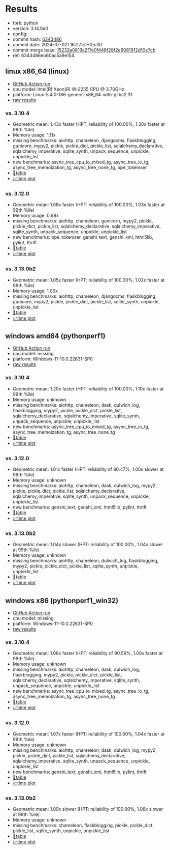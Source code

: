 # Results

- fork: python
- version: 3.14.0a0
- config: 
- commit hash: [6343486](https://github.com/python/cpython/commit/6343486)
- commit date: 2024-07-02T16:27:51+05:30
- commit merge base: [15232a0819a2f7e0f448f28f2e6081912d10e7cb](https://github.com/python/cpython/commit/15232a0819a2f7e0f448f28f2e6081912d10e7cb)
- ref: 6343486eb60ac5a9e154

## linux x86_64 (linux)

- [GitHub Action run](https://github.com/faster-cpython/benchmarking/actions/runs/9765724010)
- cpu model: Intel(R) Xeon(R) W-2255 CPU @ 3.70GHz
- platform: Linux-5.4.0-186-generic-x86_64-with-glibc2.31
- [raw results](bm-20240702-linux-x86_64-python-6343486eb60ac5a9e154-3.14.0a0-6343486.json)

### vs. 3.10.4

- Geometric mean: 1.43x faster (HPT: reliability of 100.00%, 1.30x faster at 99th %ile)
- Memory usage: 1.11x
- missing benchmarks: aiohttp, chameleon, djangocms, flaskblogging, gunicorn, mypy2, pickle, pickle_dict, pickle_list, sqlalchemy_declarative, sqlalchemy_imperative, sqlite_synth, unpack_sequence, unpickle, unpickle_list
- new benchmarks: async_tree_cpu_io_mixed_tg, async_tree_io_tg, async_tree_memoization_tg, async_tree_none_tg, bpe_tokeniser
- [📄table](bm-20240702-linux-x86_64-python-6343486eb60ac5a9e154-3.14.0a0-6343486-vs-3.10.4.md)
- [📈time plot](bm-20240702-linux-x86_64-python-6343486eb60ac5a9e154-3.14.0a0-6343486-vs-3.10.4.svg)

### vs. 3.12.0

- Geometric mean: 1.08x faster (HPT: reliability of 100.00%, 1.03x faster at 99th %ile)
- Memory usage: 0.98x
- missing benchmarks: aiohttp, chameleon, gunicorn, mypy2, pickle, pickle_dict, pickle_list, sqlalchemy_declarative, sqlalchemy_imperative, sqlite_synth, unpack_sequence, unpickle, unpickle_list
- new benchmarks: bpe_tokeniser, genshi_text, genshi_xml, html5lib, pylint, thrift
- [📄table](bm-20240702-linux-x86_64-python-6343486eb60ac5a9e154-3.14.0a0-6343486-vs-3.12.0.md)
- [📈time plot](bm-20240702-linux-x86_64-python-6343486eb60ac5a9e154-3.14.0a0-6343486-vs-3.12.0.svg)

### vs. 3.13.0b2

- Geometric mean: 1.05x faster (HPT: reliability of 100.00%, 1.02x faster at 99th %ile)
- Memory usage: 1.00x
- missing benchmarks: aiohttp, chameleon, djangocms, flaskblogging, gunicorn, mypy2, pickle, pickle_dict, pickle_list, sqlite_synth, unpickle, unpickle_list
- [📄table](bm-20240702-linux-x86_64-python-6343486eb60ac5a9e154-3.14.0a0-6343486-vs-3.13.0b2.md)
- [📈time plot](bm-20240702-linux-x86_64-python-6343486eb60ac5a9e154-3.14.0a0-6343486-vs-3.13.0b2.svg)

## windows amd64 (pythonperf1)

- [GitHub Action run](https://github.com/faster-cpython/benchmarking/actions/runs/9764247137)
- cpu model: missing
- platform: Windows-11-10.0.22631-SP0
- [raw results](bm-20240702-pythonperf1-amd64-python-6343486eb60ac5a9e154-3.14.0a0-6343486.json)

### vs. 3.10.4

- Geometric mean: 1.20x faster (HPT: reliability of 100.00%, 1.10x faster at 99th %ile)
- Memory usage: unknown
- missing benchmarks: aiohttp, chameleon, dask, dulwich_log, flaskblogging, mypy2, pickle, pickle_dict, pickle_list, sqlalchemy_declarative, sqlalchemy_imperative, sqlite_synth, unpack_sequence, unpickle, unpickle_list
- new benchmarks: async_tree_cpu_io_mixed_tg, async_tree_io_tg, async_tree_memoization_tg, async_tree_none_tg
- [📄table](bm-20240702-pythonperf1-amd64-python-6343486eb60ac5a9e154-3.14.0a0-6343486-vs-3.10.4.md)
- [📈time plot](bm-20240702-pythonperf1-amd64-python-6343486eb60ac5a9e154-3.14.0a0-6343486-vs-3.10.4.svg)

### vs. 3.12.0

- Geometric mean: 1.01x faster (HPT: reliability of 80.47%, 1.00x slower at 99th %ile)
- Memory usage: unknown
- missing benchmarks: aiohttp, chameleon, dask, dulwich_log, mypy2, pickle, pickle_dict, pickle_list, sqlalchemy_declarative, sqlalchemy_imperative, sqlite_synth, unpack_sequence, unpickle, unpickle_list
- new benchmarks: genshi_text, genshi_xml, html5lib, pylint, thrift
- [📄table](bm-20240702-pythonperf1-amd64-python-6343486eb60ac5a9e154-3.14.0a0-6343486-vs-3.12.0.md)
- [📈time plot](bm-20240702-pythonperf1-amd64-python-6343486eb60ac5a9e154-3.14.0a0-6343486-vs-3.12.0.svg)

### vs. 3.13.0b2

- Geometric mean: 1.04x slower (HPT: reliability of 100.00%, 1.04x slower at 99th %ile)
- Memory usage: unknown
- missing benchmarks: aiohttp, chameleon, dulwich_log, flaskblogging, mypy2, pickle, pickle_dict, pickle_list, sqlite_synth, unpickle, unpickle_list
- [📄table](bm-20240702-pythonperf1-amd64-python-6343486eb60ac5a9e154-3.14.0a0-6343486-vs-3.13.0b2.md)
- [📈time plot](bm-20240702-pythonperf1-amd64-python-6343486eb60ac5a9e154-3.14.0a0-6343486-vs-3.13.0b2.svg)

## windows x86 (pythonperf1_win32)

- [GitHub Action run](https://github.com/faster-cpython/benchmarking/actions/runs/9764250031)
- cpu model: missing
- platform: Windows-11-10.0.22631-SP0
- [raw results](bm-20240702-pythonperf1_win32-x86-python-6343486eb60ac5a9e154-3.14.0a0-6343486.json)

### vs. 3.10.4

- Geometric mean: 1.06x faster (HPT: reliability of 90.59%, 1.00x faster at 99th %ile)
- Memory usage: unknown
- missing benchmarks: aiohttp, chameleon, dask, dulwich_log, flaskblogging, mypy2, pickle, pickle_dict, pickle_list, sqlalchemy_declarative, sqlalchemy_imperative, sqlite_synth, unpack_sequence, unpickle, unpickle_list
- new benchmarks: async_tree_cpu_io_mixed_tg, async_tree_io_tg, async_tree_memoization_tg, async_tree_none_tg
- [📄table](bm-20240702-pythonperf1_win32-x86-python-6343486eb60ac5a9e154-3.14.0a0-6343486-vs-3.10.4.md)
- [📈time plot](bm-20240702-pythonperf1_win32-x86-python-6343486eb60ac5a9e154-3.14.0a0-6343486-vs-3.10.4.svg)

### vs. 3.12.0

- Geometric mean: 1.07x faster (HPT: reliability of 100.00%, 1.04x faster at 99th %ile)
- Memory usage: unknown
- missing benchmarks: aiohttp, chameleon, dask, dulwich_log, mypy2, pickle, pickle_dict, pickle_list, sqlalchemy_declarative, sqlalchemy_imperative, sqlite_synth, unpack_sequence, unpickle, unpickle_list
- new benchmarks: genshi_text, genshi_xml, html5lib, pylint, thrift
- [📄table](bm-20240702-pythonperf1_win32-x86-python-6343486eb60ac5a9e154-3.14.0a0-6343486-vs-3.12.0.md)
- [📈time plot](bm-20240702-pythonperf1_win32-x86-python-6343486eb60ac5a9e154-3.14.0a0-6343486-vs-3.12.0.svg)

### vs. 3.13.0b2

- Geometric mean: 1.09x slower (HPT: reliability of 100.00%, 1.08x slower at 99th %ile)
- Memory usage: unknown
- missing benchmarks: chameleon, flaskblogging, pickle, pickle_dict, pickle_list, sqlite_synth, unpickle, unpickle_list
- [📄table](bm-20240702-pythonperf1_win32-x86-python-6343486eb60ac5a9e154-3.14.0a0-6343486-vs-3.13.0b2.md)
- [📈time plot](bm-20240702-pythonperf1_win32-x86-python-6343486eb60ac5a9e154-3.14.0a0-6343486-vs-3.13.0b2.svg)

